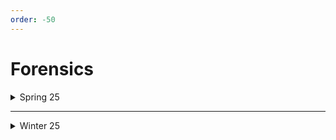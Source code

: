 ```yaml
---
order: -50
---
```


# Forensics

<details>
<summary>Spring 25</summary>

#### Material  
[!button icon="download" text="Spring 25 Forensics Presentation"](/files/forensicsSpring25.pptx)

</details>

---

<details>
<summary>Winter 25</summary>

#### Material  
[!button icon="download" text="Winter 25 Forensics Presentation"](/files/forensics.pptx)

</details>
